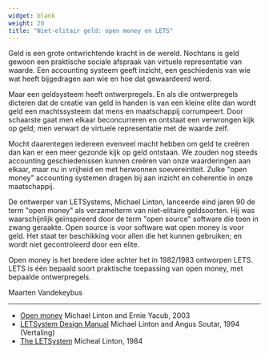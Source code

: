 ```yaml
---
widget: blank
weight: 20
title: "Niet-elitair geld: open money en LETS"
---
```


Geld is een grote ontwrichtende kracht in de wereld. Nochtans is geld gewoon een praktische sociale afspraak van virtuele representatie van waarde. Een accounting systeem geeft inzicht, een geschiedenis van wie wat heeft bijgedragen aan wie en hoe dat gewaardeerd werd.

Maar een geldsysteem heeft ontwerpregels. En als die ontwerpregels dicteren dat de creatie van geld in handen is van een kleine elite dan wordt geld een machtssysteem dat mens en maatschappij corrumpeert. Door schaarste gaat men elkaar beconcurreren en ontstaat een verwrongen kijk op geld; men verwart de virtuele representatie met de waarde zelf.

Mocht daarentegen iedereen evenveel macht hebben om geld te creëren dan kan er een meer gezonde kijk op geld ontstaan. We zouden nog steeds accounting geschiedenissen kunnen creëren van onze waarderingen aan elkaar, maar nu in vrijheid en met herwonnen soevereiniteit. Zulke "open money" accounting systemen dragen bij aan inzicht en coherentie in onze maatschappij.

De ontwerper van LETSystems, Michael Linton, lanceerde eind jaren 90 de term "open money" als verzamelterm van niet-elitaire geldsoorten. Hij was waarschijnlijk geïnspireerd door de term "open source" software die toen in zwang geraakte. Open source is voor software wat open money is voor geld. Het staat ter beschikking voor allen die het kunnen gebruiken; en wordt niet gecontroleerd door een elite.

Open money is het bredere idee achter het in 1982/1983 ontworpen LETS. LETS is één bepaald soort praktische toepassing van open money, met bepaalde ontwerpregels.

Maarten Vandekeybus

---

- [Open money](http://subsol.c3.hu/subsol_2/contributors0/lintontext.html) Michael Linton and Ernie Yacub, 2003
- [LETSystem Design Manual](https://manual.letsa.net/nl) Michael Linton and Angus Soutar, 1994 (Vertaling)
- [The LETSystem](https://www.context.org/iclib/ic07/linton/) Micheal Linton, 1984

